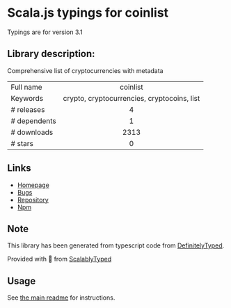 
# Scala.js typings for coinlist

Typings are for version 3.1

## Library description:
Comprehensive list of cryptocurrencies with metadata

|                    |                 |
| ------------------ | :-------------: |
| Full name          | coinlist |
| Keywords           | crypto, cryptocurrencies, cryptocoins, list |
| # releases         | 4 |
| # dependents       | 1 |
| # downloads        | 2313 |
| # stars            | 0 |

## Links
- [Homepage](https://github.com/lukechilds/coinlist)
- [Bugs](https://github.com/lukechilds/coinlist/issues)
- [Repository](https://github.com/lukechilds/coinlist)
- [Npm](https://www.npmjs.com/package/coinlist)
    


## Note
This library has been generated from typescript code from [DefinitelyTyped](https://definitelytyped.org).

Provided with :purple_heart: from [ScalablyTyped](https://github.com/oyvindberg/ScalablyTyped)

## Usage
See [the main readme](../../readme.md) for instructions.


